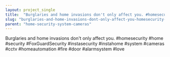```yaml
---
layout: project_single
title:  "Burglaries and home invasions don't only affect you. #homesecurity #home #security #FoxGuardSecurity #instasecurity #instahome #system #cameras #cctv #homeautomation #fire #door #alarmsystem #love"
slug: "burglaries-and-home-invasions-dont-only-affect-you-homesecurity-home-security-foxguardsecurity-instasecurity-instahome-system"
parent: "home-security-system-cameras"
---
```

Burglaries and home invasions don't only affect you. #homesecurity #home #security #FoxGuardSecurity #instasecurity #instahome #system #cameras #cctv #homeautomation #fire #door #alarmsystem #love